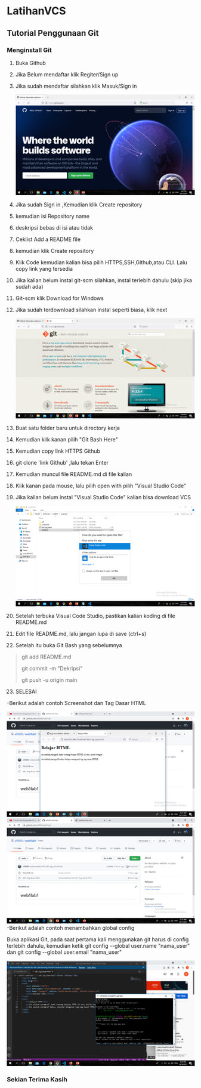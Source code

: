 # LatihanVCS
## Tutorial Penggunaan Git

### Menginstall Git
1. Buka Github <p>
2. Jika Belum mendaftar klik Regiter/Sign up <p>
3. Jika sudah mendaftar silahkan klik Masuk/Sign in <p>
![gambar 4](screenshot/git4.png)
4. Jika sudah Sign in ,Kemudian klik Create repository <p>
5. kemudian isi Repository name <p>
6. deskripsi bebas di isi atau tidak <p>
7. Ceklist Add a README file <p>
8. kemudian klik Create repository <p>
9. Klik Code kemudian kalian bisa pilih HTTPS,SSH,Github,atau CLI. Lalu copy link yang tersedia <p>
10. Jika kalian belum instal git-scm silahkan, instal terlebih dahulu (skip jika sudah ada) <p>
11. Git-scm klik Download for Windows <p>
12. Jika sudah terdownload silahkan instal seperti biasa, klik next <p>
![gambar 5](screenshot/git5.png)
13. Buat satu folder baru untuk directory kerja <p>
14. Kemudian klik kanan pilih "Git Bash Here" <p>
15. Kemudian copy link HTTPS Github <p>
16. git clone 'link Github' ,lalu tekan Enter <p>
17. Kemudian muncul file README.md di file kalian <p>
18. Klik kanan pada mouse, lalu pilih open with pilih "Visual Studio Code" <p>
19. Jika kalian belum instal "Visual Studio Code" kalian bisa download VCS <p>
![gambar 6](screenshot/git6.png)
20. Setelah terbuka Visual Code Studio, pastikan kalian koding di file README.md <p>
21. Edit file README.md, lalu jangan lupa di save (ctrl+s) <p>
22. Setelah itu buka Git Bash yang sebelumnya <p>
> git add README.md <p>
> git commit -m "Dekripsi" <p>
> git push -u origin main <p>

23. SELESAI <P>


-Berikut adalah contoh Screenshot dan Tag Dasar HTML <p>
![gambar 3](screenshot/git3.png)
![gambar 2](screenshot/git2.png)
-Berikut adalah contoh menambahkan global config<p>
 Buka aplikasi Git, pada saat pertama kali menggunakan git harus di config terlebih dahulu, kemudian ketik git config --global user.name "nama_user" dan git config --global user.email "nama_user" <p>
![gambar 1](screenshot/git1.png)

### Sekian Terima Kasih